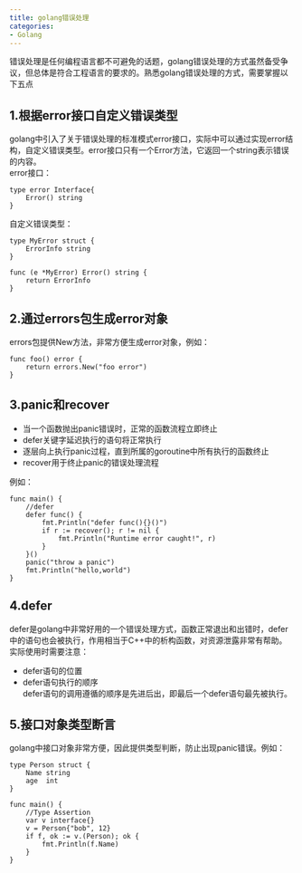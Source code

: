 ```yaml
---
title: golang错误处理
categories:
- Golang
---
```



错误处理是任何编程语言都不可避免的话题，golang错误处理的方式虽然备受争议，但总体是符合工程语言的要求的。熟悉golang错误处理的方式，需要掌握以下五点
## 1.根据error接口自定义错误类型
golang中引入了关于错误处理的标准模式error接口，实际中可以通过实现error结构，自定义错误类型。error接口只有一个Error方法，它返回一个string表示错误的内容。  
error接口： 
 
    type error Interface{  
    	Error() string  
    }  
自定义错误类型：
  
    type MyError struct {
    	ErrorInfo string
    }
    
    func (e *MyError) Error() string {
    	return ErrorInfo
    }
    
## 2.通过errors包生成error对象
errors包提供New方法，非常方便生成error对象，例如：

    func foo() error {
    	return errors.New("foo error")
    }

## 3.panic和recover  
- 当一个函数抛出panic错误时，正常的函数流程立即终止
- defer关键字延迟执行的语句将正常执行
- 逐层向上执行panic过程，直到所属的goroutine中所有执行的函数终止
- recover用于终止panic的错误处理流程   

例如：   

    func main() {
    	//defer
    	defer func() {
    		fmt.Println("defer func(){}()")
    		if r := recover(); r != nil {
    			fmt.Println("Runtime error caught!", r)
    		}
    	}()
    	panic("throw a panic")
    	fmt.Println("hello,world")
    }
## 4.defer
defer是golang中非常好用的一个错误处理方式，函数正常退出和出错时，defer中的语句也会被执行，作用相当于C++中的析构函数，对资源泄露非常有帮助。实际使用时需要注意：  
- defer语句的位置  
- defer语句执行的顺序  
defer语句的调用遵循的顺序是先进后出，即最后一个defer语句最先被执行。


## 5.接口对象类型断言
golang中接口对象非常方便，因此提供类型判断，防止出现panic错误。例如：

    type Person struct {
    	Name string
    	age  int
    }
    
    func main() {
    	//Type Assertion
    	var v interface{}
    	v = Person{"bob", 12}
    	if f, ok := v.(Person); ok {
    		fmt.Println(f.Name)
    	}
    }

